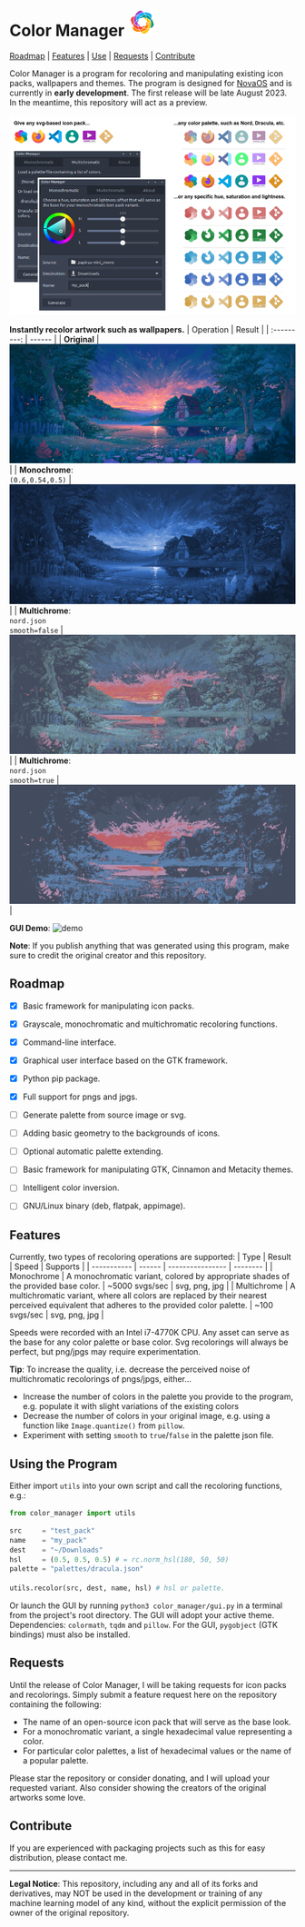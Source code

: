 # Color Manager <img src="resources/icon.svg" width="50"/>

[Roadmap](#roadmap) | [Features](#features) | [Use](#use) | [Requests](#requests) | [Contribute](#contribute)

Color Manager is a program for recoloring and manipulating existing icon packs, wallpapers and themes. The program is designed for [NovaOS](https://github.com/NicklasVraa/NovaOS) and is currently in **early development**. The first release will be late August 2023. In the meantime, this repository will act as a preview.

![gui](resources/gui.png)

**Instantly recolor artwork such as wallpapers.**
| Operation | Result |
| :---------: | ------ |
| **Original** | ![1](resources/original.png) |
| **Monochrome**:<br> `(0.6,0.54,0.5)` | ![2](resources/mono.png) |
| **Multichrome**:<br> `nord.json`<br> `smooth=false` | ![3](resources/multi_accurate.png) |
| **Multichrome**:<br> `nord.json`<br> `smooth=true` | ![3](resources/multi_smooth.png) |

**GUI Demo**:
![demo](resources/demo.gif)


**Note**: If you publish anything that was generated using this program, make sure to credit the original creator and this repository.


## Roadmap <a name="roadmap"></a>
- [x] Basic framework for manipulating icon packs.
- [x] Grayscale, monochromatic and multichromatic recoloring functions.
- [x] Command-line interface.
- [x] Graphical user interface based on the GTK framework.
- [x] Python pip package.
- [x] Full support for pngs and jpgs.
- [ ] Generate palette from source image or svg.
- [ ] Adding basic geometry to the backgrounds of icons.
- [ ] Optional automatic palette extending.
- [ ] Basic framework for manipulating GTK, Cinnamon and Metacity themes.
- [ ] Intelligent color inversion.
- [ ] GNU/Linux binary (deb, flatpak, appimage).


## Features <a name="features"></a>
Currently, two types of recoloring operations are supported:
| Type        | Result | Speed            | Supports |
| ----------- | ------ | ---------------- | -------- |
| Monochrome  | A monochromatic variant, colored by appropriate shades of the provided base color. | ~5000 svgs/sec | svg, png, jpg |
| Multichrome | A multichromatic variant, where all colors are replaced by their nearest perceived equivalent that adheres to the provided color palette. | ~100 svgs/sec | svg, png, jpg |

Speeds were recorded with an Intel i7-4770K CPU. Any asset can serve as the base for any color palette or base color. Svg recolorings will always be perfect, but png/jpgs may require experimentation.

**Tip**: To increase the quality, i.e. decrease the perceived noise of multichromatic recolorings of pngs/jpgs, either...
- Increase the number of colors in the palette you provide to the program, e.g. populate it with slight variations of the existing colors
- Decrease the number of colors in your original image, e.g. using a function like `Image.quantize()` from `pillow`.
- Experiment with setting `smooth` to `true`/`false` in the palette json file.


## Using the Program<a name="use"></a>
Either import `utils` into your own script and call the recoloring functions, e.g.:
```python
from color_manager import utils
```
```python
src     = "test_pack"
name    = "my_pack"
dest    = "~/Downloads"
hsl     = (0.5, 0.5, 0.5) # = rc.norm_hsl(180, 50, 50)
palette = "palettes/dracula.json"

utils.recolor(src, dest, name, hsl) # hsl or palette.
```

Or launch the GUI by running `python3 color_manager/gui.py` in a terminal from the project's root directory. The GUI will adopt your active theme. Dependencies: `colormath`, `tqdm` and `pillow`. For the GUI, `pygobject` (GTK bindings) must also be installed.


## Requests <a name="requests"></a>
Until the release of Color Manager, I will be taking requests for icon packs and recolorings. Simply submit a feature request here on the repository containing the following:
- The name of an open-source icon pack that will serve as the base look.
- For a monochromatic variant, a single hexadecimal value representing a color.
- For particular color palettes, a list of hexadecimal values or the name of a popular palette.

Please star the repository or consider donating, and I will upload your requested variant. Also consider showing the creators of the original artworks some love.


## Contribute <a name="contribute"></a>
If you are experienced with packaging projects such as this for easy distribution, please contact me.

---
**Legal Notice**: This repository, including any and all of its forks and derivatives, may NOT be used in the development or training of any machine learning model of any kind, without the explicit permission of the owner of the original repository.
